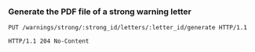 ### Generate the PDF file of a strong warning letter

```http
PUT /warnings/strong/:strong_id/letters/:letter_id/generate HTTP/1.1
```

```http
HTTP/1.1 204 No-Content
```
